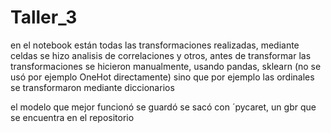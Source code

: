 # Taller_3
en el notebook están todas las transformaciones realizadas, mediante celdas
se hizo analisis de correlaciones y otros, antes de transformar
las transformaciones se hicieron manualmente, usando pandas, sklearn (no se usó por ejemplo OneHot directamente) sino que por ejemplo
las ordinales se transformaron mediante diccionarios

el modelo que mejor funcionó se guardó
se sacó con ´pycaret, un gbr que se encuentra en el repositorio
